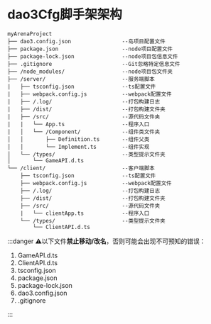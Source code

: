 # dao3Cfg脚手架架构
```plain
myArenaProject
├── dao3.config.json       			--岛项目配置文件
├── package.json				   	--node项目配置文件
├── package-lock.json			 	--node项目包信息文件
├── .gitignore			       		--Git忽略特定信息文件
├── /node_modules/				 	--node项目包文件夹
├── /server/						--服务端脚本
|   ├── tsconfig.json      			--ts配置文件
|   ├── webpack.config.js   		--webpack配置文件
|   ├── /.log/             			--打包构建日志
|   ├── /dist/             			--打包构建文件夹
|   ├── /src/              			--源代码文件夹
|   |   └── App.ts			   	    --程序入口
|   │   └── /Component/    			--组件类文件夹
│   │       ├── Definition.ts       --组件父类
│   │       └── Implement.ts		--组件实现
│   └── /types/					   	--类型提示文件夹
│       └── GameAPI.d.ts
└── /client/						--客户端脚本
    ├── tsconfig.json      			--ts配置文件
    ├── webpack.config.js   		--webpack配置文件
    ├── /.log/             			--打包构建日志
    ├── /dist/             			--打包构建文件夹
    ├── /src/              			--源代码文件夹
    |   └── clientApp.ts   			--程序入口
    └── /types/            			--类型提示文件夹
        └── ClientAPI.d.ts
```



:::danger
⚠️以下文件**禁止移动/改名**，否则可能会出现不可预知的错误：

1. GameAPI.d.ts
2. ClientAPI.d.ts
3. tsconfig.json
4. package.json
5. package-lock.json
6. dao3.config.json
7. .gitignore

:::

### 
